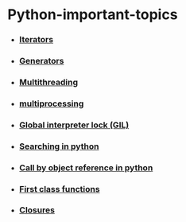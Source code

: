 # Python-important-topics

- ### [Iterators](https://github.com/amitkumarsaw/Python-important-topics/tree/master/Iterator)
- ### [Generators](https://github.com/amitkumarsaw/Python-important-topics/tree/master/Generator)
- ### [Multithreading](https://github.com/amitkumarsaw/Python-important-topics/tree/master/multiThreading)
- ### [multiprocessing](https://github.com/amitkumarsaw/Python-important-topics/tree/master/MultiProcessing)
- ### [Global interpreter lock (GIL)](https://github.com/amitkumarsaw/Python-important-topics/tree/master/Global%20interpreter%20lock%20(GIL))
- ### [Searching in python](https://github.com/amitkumarsaw/Python-important-topics/tree/master/searching)
- ### [Call by object reference in python](https://github.com/amitkumarsaw/Python-important-topics/tree/master/Call%20by%20object%20reference%20in%20python)
- ### [First class functions](https://github.com/amitkumarsaw/Python-important-topics/tree/master/First%20class%20functions)
- ### [Closures](https://github.com/amitkumarsaw/Python-important-topics/tree/master/closures)
